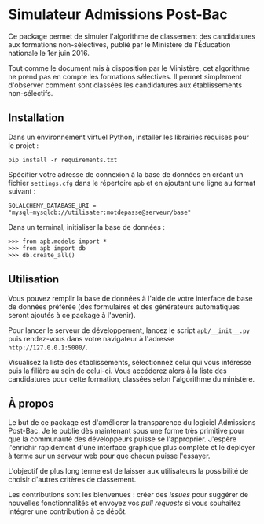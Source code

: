 Simulateur Admissions Post-Bac
==============================

Ce package permet de simuler l'algorithme de classement des candidatures aux formations non-sélectives,
publié par le Ministère de l'Éducation nationale le 1er juin 2016.

Tout comme le document mis à disposition par le Ministère, cet algorithme ne prend pas en compte
les formations sélectives.
Il permet simplement d'observer comment sont classées les candidatures aux établissements non-sélectifs.

Installation
------------

Dans un environnement virtuel Python, installer les librairies requises pour le projet :

    pip install -r requirements.txt

Spécifier votre adresse de connexion à la base de données en créant un fichier `settings.cfg`
dans le répertoire `apb` et en ajoutant une ligne au format suivant :

    SQLALCHEMY_DATABASE_URI = "mysql+mysqldb://utilisater:motdepasse@serveur/base"

Dans un terminal, initialiser la base de données :

    >>> from apb.models import *
    >>> from apb import db
    >>> db.create_all()

Utilisation
-----------

Vous pouvez remplir la base de données à l'aide de votre interface de base de données préférée
(des formulaires et des générateurs automatiques seront ajoutés à ce package à l'avenir).

Pour lancer le serveur de développement, lancez le script `apb/__init__.py`
puis rendez-vous dans votre navigateur à l'adresse `http://127.0.0.1:5000/`.

Visualisez la liste des établissements, sélectionnez celui qui vous intéresse puis la filière au sein de celui-ci.
Vous accéderez alors à la liste des candidatures pour cette formation, classées selon l'algorithme du ministère.

À propos
--------

Le but de ce package est d'améliorer la transparence du logiciel Admissions Post-Bac.
Je le publie dès maintenant sous une forme très primitive pour que la communauté des développeurs puisse se l'approprier.
J'espère l'enrichir rapidement d'une interface graphique plus complète et le déployer à terme sur un serveur web
pour que chacun puisse l'essayer.

L'objectif de plus long terme est de laisser aux utilisateurs la possibilité de choisir d'autres critères de classement.

Les contributions sont les bienvenues : créer des _issues_ pour suggérer de nouvelles fonctionnalités et envoyez
vos _pull requests_ si vous souhaitez intégrer une contribution à ce dépôt.
